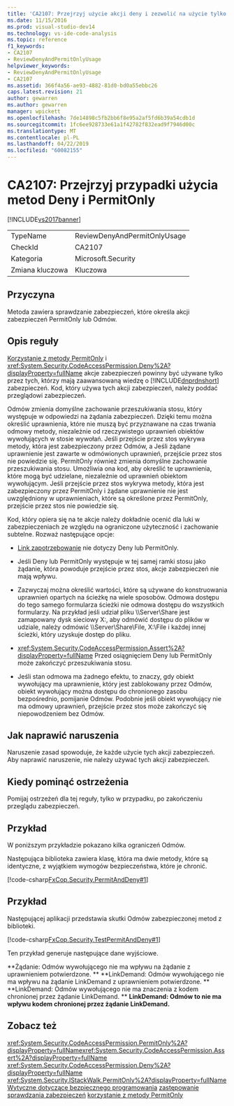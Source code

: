 ```yaml
---
title: 'CA2107: Przejrzyj użycie akcji deny i zezwolić na użycie tylko | Dokumentacja firmy Microsoft'
ms.date: 11/15/2016
ms.prod: visual-studio-dev14
ms.technology: vs-ide-code-analysis
ms.topic: reference
f1_keywords:
- CA2107
- ReviewDenyAndPermitOnlyUsage
helpviewer_keywords:
- ReviewDenyAndPermitOnlyUsage
- CA2107
ms.assetid: 366f4a56-ae93-4882-81d0-bd0a55ebbc26
caps.latest.revision: 21
author: gewarren
ms.author: gewarren
manager: wpickett
ms.openlocfilehash: 7de14898c5fb2bb6f8e95a2af5fd6b39a54cdb1d
ms.sourcegitcommit: 1fc6ee928733e61a1f42782f832ead9f7946d00c
ms.translationtype: MT
ms.contentlocale: pl-PL
ms.lasthandoff: 04/22/2019
ms.locfileid: "60082155"
---
```

# <a name="ca2107-review-deny-and-permit-only-usage"></a>CA2107: Przejrzyj przypadki użycia metod Deny i PermitOnly
[!INCLUDE[vs2017banner](../includes/vs2017banner.md)]

|||
|-|-|
|TypeName|ReviewDenyAndPermitOnlyUsage|
|CheckId|CA2107|
|Kategoria|Microsoft.Security|
|Zmiana kluczowa|Kluczowa|

## <a name="cause"></a>Przyczyna
 Metoda zawiera sprawdzanie zabezpieczeń, które określa akcji zabezpieczeń PermitOnly lub Odmów.

## <a name="rule-description"></a>Opis reguły
 [Korzystanie z metody PermitOnly](http://msdn.microsoft.com/8c7bdb7f-882f-45b7-908c-6cbaa1767649) i <xref:System.Security.CodeAccessPermission.Deny%2A?displayProperty=fullName> akcje zabezpieczeń powinny być używane tylko przez tych, którzy mają zaawansowaną wiedzę o [!INCLUDE[dnprdnshort](../includes/dnprdnshort-md.md)] zabezpieczeń. Kod, który używa tych akcji zabezpieczeń, należy poddać przeglądowi zabezpieczeń.

 Odmów zmienia domyślne zachowanie przeszukiwania stosu, który występuje w odpowiedzi na żądania zabezpieczeń. Dzięki temu można określić uprawnienia, które nie muszą być przyznawane na czas trwania odmowy metody, niezależnie od rzeczywistego uprawnień obiektów wywołujących w stosie wywołań. Jeśli przejście przez stos wykrywa metody, która jest zabezpieczony przez Odmów, a Jeśli żądane uprawnienie jest zawarte w odmówionych uprawnień, przejście przez stos nie powiedzie się. PermitOnly również zmienia domyślne zachowanie przeszukiwania stosu. Umożliwia ona kod, aby określić te uprawnienia, które mogą być udzielane, niezależnie od uprawnień obiektom wywołującym. Jeśli przejście przez stos wykrywa metody, która jest zabezpieczony przez PermitOnly i żądane uprawnienie nie jest uwzględniony w uprawnieniach, które są określone przez PermitOnly, przejście przez stos nie powiedzie się.

 Kod, który opiera się na te akcje należy dokładnie ocenić dla luki w zabezpieczeniach ze względu na ograniczone użyteczność i zachowanie subtelne. Rozważ następujące opcje:

- [Link zapotrzebowanie](http://msdn.microsoft.com/library/a33fd5f9-2de9-4653-a4f0-d9df25082c4d) nie dotyczy Deny lub PermitOnly.

- Jeśli Deny lub PermitOnly występuje w tej samej ramki stosu jako żądanie, która powoduje przejście przez stos, akcje zabezpieczeń nie mają wpływu.

- Zazwyczaj można określić wartości, które są używane do konstruowania uprawnień opartych na ścieżkę na wiele sposobów. Odmowa dostępu do tego samego formularza ścieżki nie odmowa dostępu do wszystkich formularzy. Na przykład jeśli udział pliku \\\Server\Share jest zamapowany dysk sieciowy X:, aby odmówić dostępu do plików w udziale, należy odmówić \\\Server\Share\File, X:\File i każdej innej ścieżki, który uzyskuje dostęp do pliku.

- <xref:System.Security.CodeAccessPermission.Assert%2A?displayProperty=fullName> Przed osiągnięciem Deny lub PermitOnly może zakończyć przeszukiwania stosu.

- Jeśli stan odmowa ma żadnego efektu, to znaczy, gdy obiekt wywołujący ma uprawnienie, który jest zablokowany przez Odmów, obiekt wywołujący można dostępu do chronionego zasobu bezpośrednio, pomijanie Odmów. Podobnie jeśli obiekt wywołujący nie ma odmowy uprawnień, przejście przez stos może zakończyć się niepowodzeniem bez Odmów.

## <a name="how-to-fix-violations"></a>Jak naprawić naruszenia
 Naruszenie zasad spowoduje, że każde użycie tych akcji zabezpieczeń. Aby naprawić naruszenie, nie należy używać tych akcji zabezpieczeń.

## <a name="when-to-suppress-warnings"></a>Kiedy pominąć ostrzeżenia
 Pomijaj ostrzeżeń dla tej reguły, tylko w przypadku, po zakończeniu przeglądu zabezpieczeń.

## <a name="example"></a>Przykład
 W poniższym przykładzie pokazano kilka ograniczeń Odmów.

 Następująca biblioteka zawiera klasę, która ma dwie metody, które są identyczne, z wyjątkiem wymogów bezpieczeństwa, które je chronić.

 [!code-csharp[FxCop.Security.PermitAndDeny#1](../snippets/csharp/VS_Snippets_CodeAnalysis/FxCop.Security.PermitAndDeny/cs/FxCop.Security.PermitAndDeny.cs#1)]

## <a name="example"></a>Przykład
 Następującej aplikacji przedstawia skutki Odmów zabezpieczonej metod z biblioteki.

 [!code-csharp[FxCop.Security.TestPermitAndDeny#1](../snippets/csharp/VS_Snippets_CodeAnalysis/FxCop.Security.TestPermitAndDeny/cs/FxCop.Security.TestPermitAndDeny.cs#1)]

 Ten przykład generuje następujące dane wyjściowe.

 **Żądanie: Odmów wywołującego nie ma wpływu na żądanie z uprawnieniem potwierdzone. ** 
 **LinkDemand: Odmów wywołującego nie ma wpływu na żądanie LinkDemand z uprawnieniem potwierdzone. ** 
 **LinkDemand: Odmów wywołującego nie ma znaczenia z kodem chronionej przez żądanie LinkDemand. ** 
 **LinkDemand: Odmów to nie ma wpływu kodem chronionej przez żądanie LinkDemand.**
## <a name="see-also"></a>Zobacz też
 <xref:System.Security.CodeAccessPermission.PermitOnly%2A?displayProperty=fullName><xref:System.Security.CodeAccessPermission.Assert%2A?displayProperty=fullName>
 <xref:System.Security.CodeAccessPermission.Deny%2A?displayProperty=fullName>
 <xref:System.Security.IStackWalk.PermitOnly%2A?displayProperty=fullName>
 [Wytyczne dotyczące bezpiecznego programowania](http://msdn.microsoft.com/library/4f882d94-262b-4494-b0a6-ba9ba1f5f177) [zastępowanie sprawdzania zabezpieczeń](http://msdn.microsoft.com/4acdeff5-fc05-41bf-8505-7387cdbfca28) [korzystanie z metody PermitOnly](http://msdn.microsoft.com/8c7bdb7f-882f-45b7-908c-6cbaa1767649)
